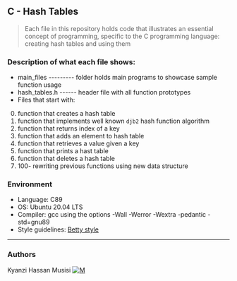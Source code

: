 ## C - Hash Tables
> Each file in this repository holds code that illustrates an essential concept of programming,
> specific to the C programming language: creating hash tables and using them

### Description of what each file shows:
* main_files --------- folder holds main programs to showcase sample function usage
* hash_tables.h ------ header file with all function prototypes
* Files that start with:
0. function that creates a hash table
1. function that implements well known ```djb2``` hash function algorithm
2. function that returns index of a key
3. function that adds an element to hash table
4. function that retrieves a value given a key
5. function that prints a hast table
6. function that deletes a hash table
100. 100- rewriting previous functions using new data structure

### Environment
* Language: C89
* OS: Ubuntu 20.04 LTS
* Compiler: gcc using the options -Wall -Werror -Wextra -pedantic -std=gnu89
* Style guidelines: [Betty style](https://github.com/holbertonschool/Betty/wiki)

---
### Authors
Kyanzi Hassan Musisi [![M](https://upload.wikimedia.org/wikipedia/fr/thumb/c/c8/Twitter_Bird.svg/30px-Twitter_Bird.svg.png)](https://twitter.com/hassan_kyanzi)

